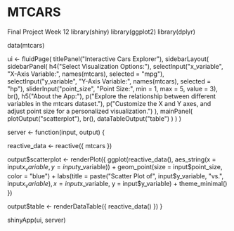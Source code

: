 # MTCARS
Final Project Week 12
library(shiny)
library(ggplot2)
library(dplyr)


data(mtcars)


ui <- fluidPage(
  titlePanel("Interactive Cars Explorer"),
  sidebarLayout(
    sidebarPanel(
      h4("Select Visualization Options:"),
      selectInput("x_variable", "X-Axis Variable:", names(mtcars), selected = "mpg"),
      selectInput("y_variable", "Y-Axis Variable:", names(mtcars), selected = "hp"),
      sliderInput("point_size", "Point Size:", min = 1, max = 5, value = 3),
      br(),
      h5("About the App:"),
      p("Explore the relationship between different variables in the mtcars dataset."),
      p("Customize the X and Y axes, and adjust point size for a personalized visualization.")
    ),
    mainPanel(
      plotOutput("scatterplot"),
      br(),
      dataTableOutput("table")
    )
  )
)


server <- function(input, output) {

  reactive_data <- reactive({
    mtcars
  })
  

  output$scatterplot <- renderPlot({
    ggplot(reactive_data(), aes_string(x = input$x_variable, y = input$y_variable)) +
      geom_point(size = input$point_size, color = "blue") +
      labs(title = paste("Scatter Plot of", input$y_variable, "vs.", input$x_variable),
           x = input$x_variable, y = input$y_variable) +
      theme_minimal()
  })
  

  output$table <- renderDataTable({
    reactive_data()
  })
}


shinyApp(ui, server)
